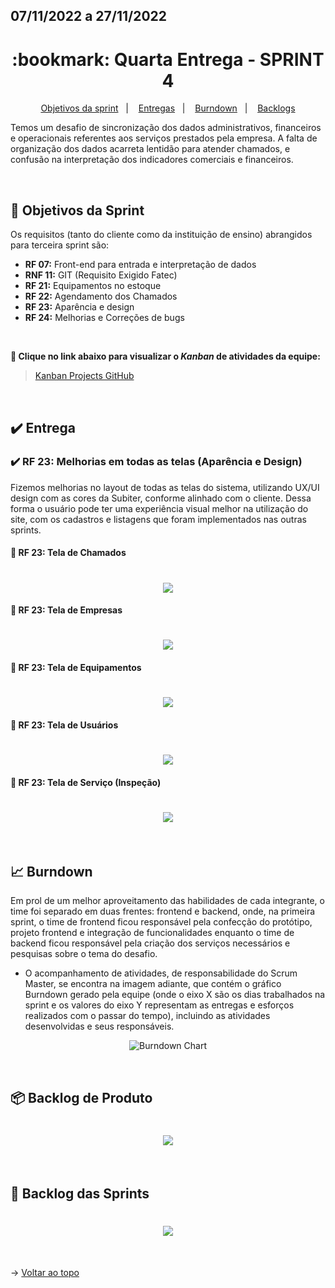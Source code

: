 ## 07/11/2022 a 27/11/2022

<span id="topo">

<h1 align="center">:bookmark: Quarta Entrega - SPRINT 4</h1>

<p align="center">
    <a href="#objetivos">Objetivos da sprint</a> &nbsp |&nbsp &nbsp
    <a href="#entregas">Entregas</a> &nbsp |&nbsp &nbsp
    <a href="#burndown">Burndown</a> &nbsp |&nbsp &nbsp
    <a href="#backlogs">Backlogs</a>
</p>

Temos um desafio de sincronização dos dados administrativos, financeiros e operacionais referentes aos serviços prestados pela empresa. A falta de organização dos dados acarreta lentidão para atender chamados, e confusão na interpretação dos indicadores comerciais e financeiros.

 <br>

<span id="objetivos">
    
## :dart: Objetivos da Sprint
Os requisitos (tanto do cliente como da instituição de ensino) abrangidos para terceira sprint são:
- **RF 07:** Front-end para entrada e interpretação de dados
- **RNF 11:** GIT (Requisito Exigido Fatec)
- **RF 21:** Equipamentos no estoque
- **RF 22:** Agendamento dos Chamados
- **RF 23:** Aparência e design
- **RF 24:** Melhorias e Correções de bugs
  
<br>
 
**:link: Clique no link abaixo para visualizar o *Kanban* de atividades da equipe:** 
> [Kanban Projects GitHub](https://github.com/orgs/Doc-Docker/projects/16)
  
<br>
    
<span id="entregas">
  
## :heavy_check_mark: Entrega

### :heavy_check_mark: RF 23: Melhorias em todas as telas (Aparência e Design)

Fizemos melhorias no layout de todas as telas do sistema, utilizando UX/UI design com as cores da Subiter, conforme alinhado com o cliente. Dessa forma o usuário pode ter uma experiência visual melhor na utilização do site, com os cadastros e listagens que foram implementados nas outras sprints.
    
#### 🚀 RF 23: Tela de Chamados
    
<h1 align="center"> <img src = "https://github.com/Doc-Docker/APISubiter/blob/main/docs/Imagens/1chamado.jpeg" /></h1>
    
#### 🚀 RF 23: Tela de Empresas
    
<h1 align="center"> <img src = "https://github.com/Doc-Docker/APISubiter/blob/main/docs/Imagens/2empresa.jpeg" /></h1>    
    
#### 🚀 RF 23: Tela de Equipamentos
    
<h1 align="center"> <img src = "https://github.com/Doc-Docker/APISubiter/blob/main/docs/Imagens/3equipamento.jpeg" /></h1>
    
#### 🚀 RF 23: Tela de Usuários
    
<h1 align="center"> <img src = "https://github.com/Doc-Docker/APISubiter/blob/main/docs/Imagens/4usu%C3%A1rio.jpeg" /></h1>
    
#### 🚀 RF 23: Tela de Serviço (Inspeção) 
   
<h1 align="center"> <img src = "https://github.com/Doc-Docker/APISubiter/blob/main/docs/Imagens/5servi%C3%A7o.jpeg" /></h1>    
    
<br>
    
<span id="burndown">
    
## :chart_with_upwards_trend: Burndown

Em prol de um melhor aproveitamento das habilidades de cada integrante, o time foi separado em duas frentes: frontend e backend, onde, na primeira sprint, o time de frontend ficou responsável pela confecção do protótipo, projeto frontend e integração de funcionalidades enquanto o time de backend ficou responsável pela criação dos serviços necessários e pesquisas sobre o tema do desafio. 

- O acompanhamento de atividades, de responsabilidade do Scrum Master, se encontra na imagem adiante, que contém o gráfico Burndown gerado pela equipe (onde o eixo X são os dias trabalhados na sprint e os valores do eixo Y representam as entregas e esforços realizados com o passar do tempo), incluindo as atividades desenvolvidas e seus responsáveis.
    
<div align="center">
    
![Burndown Chart]()
</div>

<br>
  
<span id="backlogs">

## 📦 Backlog de Produto

<h1 align="center"> <img src = "https://github.com/Doc-Docker/APISubiter/blob/main/docs/Imagens/Backlog_Produto_4.png" /></h1>
    
<br>

## :dart: Backlog das Sprints

<h1 align="center"> <img src = "https://github.com/Doc-Docker/APISubiter/blob/main/docs/Imagens/Backlog_Sprints3.PNG" /></h1>
    
<br>
  
→ [Voltar ao topo](#topo)
